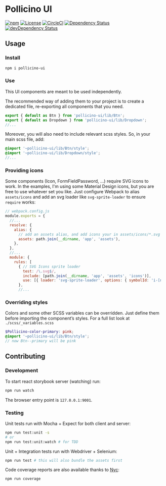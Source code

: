 # Pollicino UI

[![npm](https://img.shields.io/npm/v/pollicino-ui.svg?maxAge=2592000)](https://www.npmjs.com/package/pollicino-ui)
[![License](http://img.shields.io/:license-mit-blue.svg)](http://albertogasparin.mit-license.org)
[![CircleCI](https://circleci.com/gh/albertogasparin/pollicino-ui.svg?style=shield&circle-token=cd02d6e4de18113f185af5a4aad6597aff5583c8)](https://circleci.com/gh/albertogasparin/pollicino-ui)
[![Dependency Status](https://david-dm.org/albertogasparin/pollicino-ui.svg)](https://david-dm.org/albertogasparin/pollicino-ui)
[![devDependency Status](https://david-dm.org/albertogasparin/pollicino-ui/dev-status.svg)](https://david-dm.org/albertogasparin/pollicino-ui#info=devDependencies)

## Usage

### Install

``` sh
npm i pollicino-ui
```

### Use

This UI components are meant to be used independently.

The recommended way of adding them to your project is to create a dedicated file, re-exporting all components that you need.  

``` js static
export { default as Btn } from 'pollicino-ui/lib/Btn';
export { default as Dropdown } from 'pollicino-ui/lib/Dropdown';
//...
```

Moreover, you will also need to include relevant scss styles. So, in your main scss file, add:

```scss
@import '~pollicino-ui/lib/Btn/style';
@import '~pollicino-ui/lib/Dropdown/style';
//...
```  



### Providing icons

Some components (Icon, FormFieldPassword, ...) require SVG icons to work. In the examples, I'm using some Material Design icons, but you are free to use whatever set you like.
Just configure Webpack to alias `assets/icons` and add an svg loader like `svg-sprite-loader` to ensure `require` works:

``` js static
// webpack.config.js
module.exports = {
  //...
  resolve: {
    alias: {
      // add an assets alias, and add icons your in assets/icons/*.svg
      assets: path.join(__dirname, 'app', 'assets'),
    },
  },
  //...
  module: {
    rules: [
      { // SVG Icons sprite loader
        test: /\.svg$/,
        include: [path.join(__dirname, 'app', 'assets', 'icons')],
        use: [{ loader: 'svg-sprite-loader', options: { symbolId: 'i-[name]' } }],
      },
      //...
```



### Overriding styles

Colors and some other SCSS variables can be overridden. Just define them before importing the component’s styles. For a full list look at `./scss/_variables.scss`

``` scss
$Pollicino-color-primary: pink;
@import '~pollicino-ui/lib/Btn/style';
// now Btn--primary will be pink 
```
  


## Contributing

### Development

To start react storybook server (watching) run:
``` sh
npm run watch
```
The browser entry point is `127.0.0.1:9001`.



### Testing

Unit tests run with Mocha + Expect for both client and server:
``` sh
npm run test:unit -s
# or
npm run test:unit:watch # for TDD
```

Unit + Integration tests run with Webdriver + Selenium:
``` sh
npm run test # this will also bundle the assets first
```


Code coverage reports are also available thanks to [Nyc](https://github.com/bcoe/nyc):
``` sh
npm run coverage
```

